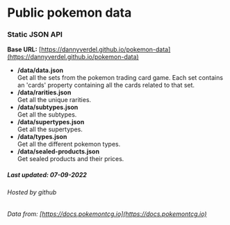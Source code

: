 Public pokemon data
===================

### Static JSON API

__Base URL:__ [https://dannyverdel.github.io/pokemon-data](https://dannyverdel.github.io/pokemon-data)

*   __/data/data.json__ \
    Get all the sets from the pokemon trading card game. Each set contains an 'cards' property containing all the cards related to that set.
*   __/data/rarities.json__ \
    Get all the unique rarities.
*   __/data/subtypes.json__ \
    Get all the subtypes.
*   __/data/supertypes.json__ \
    Get all the supertypes.
*   __/data/types.json__ \
    Get all the different pokemon types.
*   __/data/sealed-products.json__ \
    Get sealed products and their prices.

##### Last updated: 07-09-2022

###### Hosted by github  
###### Data from: [https://docs.pokemontcg.io](https://docs.pokemontcg.io)
